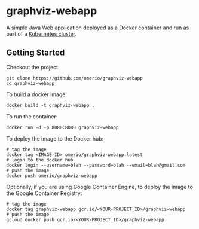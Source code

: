 # graphviz-webapp
A simple Java Web application deployed as a Docker container and run as part of a [Kubernetes cluster](https://github.com/npawar3/kubernetes-graphviz).

## Getting Started

Checkout the project

```
git clone https://github.com/omerio/graphviz-webapp 
cd graphviz-webapp
```

To build a docker image:

```
docker build -t graphviz-webapp .
```

To run the container:

```
docker run -d -p 8080:8080 graphviz-webapp
```

To deploy the image to the Docker hub:

```
# tag the image
docker tag <IMAGE-ID> omerio/graphviz-webapp:latest
# login to the docker hub
docker login --username=blah --password=blah --email=blah@gmail.com
# push the image
docker push omerio/graphviz-webapp
```

Optionally, if you are using Google Container Engine, to deploy the image to the Google Container Registry:

```
# tag the image
docker tag graphviz-webapp gcr.io/<YOUR-PROJECT_ID>/graphviz-webapp
# push the image
gcloud docker push gcr.io/<YOUR-PROJECT_ID>/graphviz-webapp
```

